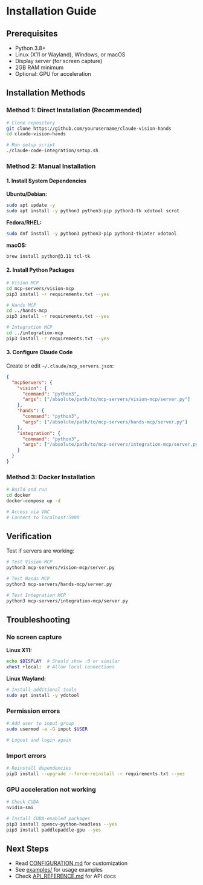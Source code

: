 # Installation Guide

## Prerequisites

- Python 3.8+
- Linux (X11 or Wayland), Windows, or macOS
- Display server (for screen capture)
- 2GB RAM minimum
- Optional: GPU for acceleration

## Installation Methods

### Method 1: Direct Installation (Recommended)

```bash
# Clone repository
git clone https://github.com/yourusername/claude-vision-hands
cd claude-vision-hands

# Run setup script
./claude-code-integration/setup.sh
```

### Method 2: Manual Installation

#### 1. Install System Dependencies

**Ubuntu/Debian:**
```bash
sudo apt update -y
sudo apt install -y python3 python3-pip python3-tk xdotool scrot
```

**Fedora/RHEL:**
```bash
sudo dnf install -y python3 python3-pip python3-tkinter xdotool
```

**macOS:**
```bash
brew install python@3.11 tcl-tk
```

#### 2. Install Python Packages

```bash
# Vision MCP
cd mcp-servers/vision-mcp
pip3 install -r requirements.txt --yes

# Hands MCP
cd ../hands-mcp
pip3 install -r requirements.txt --yes

# Integration MCP
cd ../integration-mcp
pip3 install -r requirements.txt --yes
```

#### 3. Configure Claude Code

Create or edit `~/.claude/mcp_servers.json`:

```json
{
  "mcpServers": {
    "vision": {
      "command": "python3",
      "args": ["/absolute/path/to/mcp-servers/vision-mcp/server.py"]
    },
    "hands": {
      "command": "python3",
      "args": ["/absolute/path/to/mcp-servers/hands-mcp/server.py"]
    },
    "integration": {
      "command": "python3",
      "args": ["/absolute/path/to/mcp-servers/integration-mcp/server.py"]
    }
  }
}
```

### Method 3: Docker Installation

```bash
# Build and run
cd docker
docker-compose up -d

# Access via VNC
# Connect to localhost:5900
```

## Verification

Test if servers are working:

```bash
# Test Vision MCP
python3 mcp-servers/vision-mcp/server.py

# Test Hands MCP
python3 mcp-servers/hands-mcp/server.py

# Test Integration MCP
python3 mcp-servers/integration-mcp/server.py
```

## Troubleshooting

### No screen capture

**Linux X11:**
```bash
echo $DISPLAY  # Should show :0 or similar
xhost +local:  # Allow local connections
```

**Linux Wayland:**
```bash
# Install additional tools
sudo apt install -y ydotool
```

### Permission errors

```bash
# Add user to input group
sudo usermod -a -G input $USER

# Logout and login again
```

### Import errors

```bash
# Reinstall dependencies
pip3 install --upgrade --force-reinstall -r requirements.txt --yes
```

### GPU acceleration not working

```bash
# Check CUDA
nvidia-smi

# Install CUDA-enabled packages
pip3 install opencv-python-headless --yes
pip3 install paddlepaddle-gpu --yes
```

## Next Steps

- Read [CONFIGURATION.md](CONFIGURATION.md) for customization
- See [examples/](../examples/) for usage examples
- Check [API_REFERENCE.md](API_REFERENCE.md) for API docs
